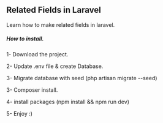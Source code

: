
## Related Fields in Laravel

Learn how to make related fields in laravel.

##### How to install. 

1- Download the project.

2- Update .env file & create Database.

3- Migrate database with seed (php artisan migrate --seed)

3- Composer install.

4- install packages (npm install && npm run dev)

5- Enjoy :)
